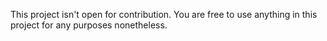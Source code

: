 This project isn't open for contribution. You are free to use anything in this project for any purposes nonetheless.
